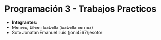 # Programación 3 - Trabajos Practicos

- **Integrantes:** 
- Mernes, Eileen Isabella (isabellamernes)
- Soto Jonatan Emanuel Luis (joni4567/jesoto)